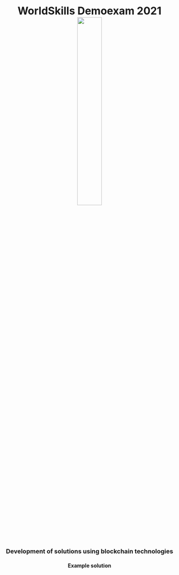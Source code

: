 <h1 align="center">WorldSkills Demoexam 2021<br />
  <img width="36%" src="https://globaleducationcoalition.unesco.org/uploads/163_WorldSkills_International_color_logo_Sq5k9Z.png?v=fx_-tpYgofg5H5YRHcQ5kOkkZXUe_PpoM6ItN7Wv_xY"></img>
  <h3 align="center">Development of solutions using blockchain technologies</h3>
  <h4 align="center">Example solution</h4>
</h1>
